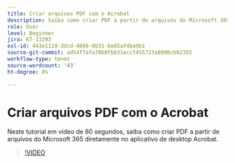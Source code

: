 ```yaml
---
title: Criar arquivos PDF com o Acrobat
description: Saiba como criar PDF a partir de arquivos do Microsoft 365 diretamente no aplicativo de desktop Acrobat
role: User
level: Beginner
jira: KT-13293
exl-id: 443e1119-3dcd-4686-8b31-be65af4ba9b1
source-git-commit: ad54f7afa78b0fbb31eccf455723a8890cb92355
workflow-type: tm+mt
source-wordcount: '43'
ht-degree: 0%

---
```


# Criar arquivos PDF com o Acrobat

Neste tutorial em vídeo de 60 segundos, saiba como criar PDF a partir de arquivos do Microsoft 365 diretamente no aplicativo de desktop Acrobat.

>[!VIDEO](https://video.tv.adobe.com/v/342628?quality=12&learn=on&hidetitle=true)
